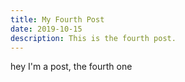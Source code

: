 ```yaml
---
title: My Fourth Post
date: 2019-10-15
description: This is the fourth post.
---
```


hey I'm a post, the fourth one
